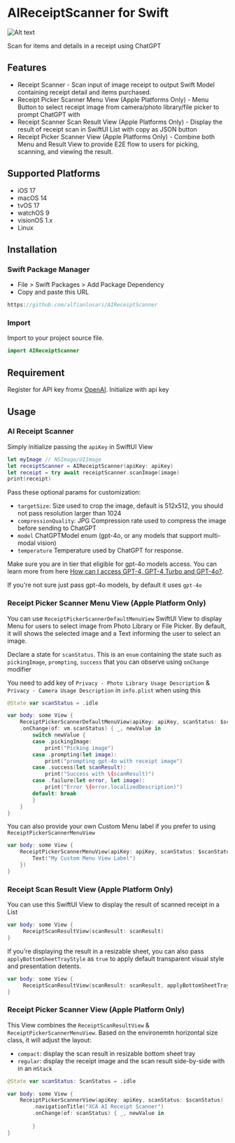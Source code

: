 # AIReceiptScanner for Swift

![Alt text](https://i.ibb.co.com/ZKhcwPg/Screenshot-2024-06-30-at-11-36-16.png "image")

Scan for items and details in a receipt using ChatGPT

## Features
- Receipt Scanner - Scan input of image receipt to output Swift Model containing receipt detail and items purchased.
- Receipt Picker Scanner Menu View (Apple Platforms Only) - Menu Button to select receipt image from camera/photo library/file picker to prompt ChatGPT with 
- Receipt Scanner Scan Result View (Apple Platforms Only) - Display the result of receipt scan in SwiftUI List with copy as JSON button
- Receipt Picker Scanner View (Apple Platforms Only) - Combine both Menu and Result View to provide E2E flow to users for picking, scanning, and viewing the result.

## Supported Platforms
- iOS 17
- macOS 14
- tvOS 17
- watchOS 9
- visionOS 1.x
- Linux

## Installation

### Swift Package Manager
- File > Swift Packages > Add Package Dependency
- Copy and paste this URL

```swift
https://github.com/alfianlosari/AIReceiptScanner
```

### Import
Import to your project source file.

```swift
import AIReceiptScanner
```

## Requirement

Register for API key fromx [OpenAI](https://openai.com/api). Initialize with api key

## Usage

### AI Receipt Scanner

Simply initialize passing the `apiKey` in SwiftUI View

```swift
let myImage // NSImage/UIImage
let receiptScanner = AIReceiptScanner(apiKey: apiKey)
let receipt = try await receiptScanner.scanImage(image)
print(receipt)
```

Pass these optional params for customization:
- `targetSize`: Size used to crop the image, default is 512x512, you should not pass resolution larger than 1024
- `compressionQuality`: JPG Compression rate used to compress the image before sending to ChatGPT
- `model` ChatGPTModel enum (gpt-4o, or any models that support multi-modal vision)
- `temperature` Temperature used by ChatGPT for response.


Make sure you are in tier that eligible for gpt-4o models access. You can learn more from here [How can I access GPT-4, GPT-4 Turbo and GPT-4o?](https://help.openai.com/en/articles/7102672-how-can-i-access-gpt-4-gpt-4-turbo-and-gpt-4o). 

If you're not sure just pass gpt-4o models, by default it uses `gpt-4o`

### Receipt Picker Scanner Menu View (Apple Platform Only)

You can use `ReceiptPickerScannerDefaultMenuView` SwiftUI View to display Menu for users to select image from Photo Library or File Picker. By default, it will shows the selected image and a Text informing the user to select an image.

Declare a state for `scanStatus`. This is an `enum` containing the state such as `pickingImage`, `prompting`, `success` that you can observe using `onChange` modifier

You need to add key of `Privacy - Photo Library Usage Description` & `Privacy - Camera Usage Description` in `info.plist` when using this

```swift
@State var scanStatus = .idle

var body: some View {
    ReceiptPickerScannerDefaultMenuView(apiKey: apiKey, scanStatus: $scanStatus)
    .onChange(of: vm.scanStatus) { _, newValue in
        switch newValue {
        case .pickingImage:
            print("Picking image")
        case .prompting(let image):
            print("prompting gpt-4o with receipt image")
        case .success(let scanResult):
            print("Success with \(scanResult)")
        case .failure(let error, let image):
            print("Error \(error.localizedDescription)")
        default: break
        }
    }
}
```

You can also provide your own Custom Menu label if you prefer to using `ReceiptPickerScannerMenuView`
```swift
var body: some View {
    ReceiptPickerScannerMenuView(apiKey: apiKey, scanStatus: $scanStatus, label: {
        Text("My Custom Menu View Label")
    })
}
```

### Receipt Scan Result View (Apple Platform Only)

You can use this SwiftUI View to display the result of scanned receipt in a List

```swift
var body: some View {
     ReceiptScanResultView(scanResult: scanResult)
}
```

If you're displaying the result in a resizable sheet, you can also pass `applyBottomSheetTrayStyle` as `true` to apply default transparent visual style and presentation detents.
```swift
var body: some View {
     ReceiptScanResultView(scanResult: scanResult, applyBottomSheetTrayStyle: true)
}
```
### Receipt Picker Scanner View (Apple Platform Only)

This View combines the `ReceiptScanResultView` & `ReceiptPickerScannerMenuView`. Based on the environemtn horizontal size class, it will adjust the layout:
- `compact`: display the scan result in resizable bottom sheet tray
- `regular`: display the receipt image and the scan result side-by-side with in an `HStack`

```swift
@State var scanStatus: ScanStatus = .idle

var body: some View {
    ReceiptPickerScannerView(apiKey: apiKey, scanStatus: $scanStatus)
        .navigationTitle("XCA AI Receipt Scanner")
        .onChange(of: scanStatus) { _, newValue in
        
        }
}
```